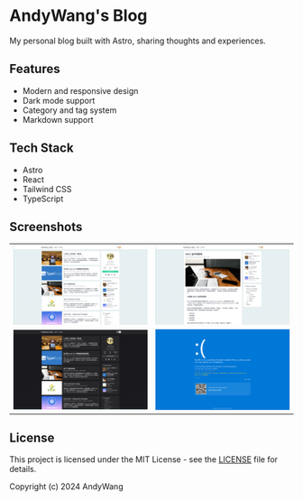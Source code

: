# AndyWang's Blog

My personal blog built with Astro, sharing thoughts and experiences.

## Features

- Modern and responsive design
- Dark mode support
- Category and tag system
- Markdown support

## Tech Stack

- Astro
- React
- Tailwind CSS
- TypeScript

## Screenshots

<table>
  <tr>
    <td><img src="public/screenshots/readme-light.png" alt="Home Page" width="400"></td>
    <td><img src="public/screenshots/readme-post.png" alt="Blog Post" width="400"></td>
  </tr>
  <tr>
    <td><img src="public/screenshots/readme-dark.png" alt="Dark Mode" width="400"></td>
    <td><img src="public/screenshots/readme-404.png" alt="404 Page" width="400"></td>
  </tr>
</table>

## License

This project is licensed under the MIT License - see the [LICENSE](LICENSE) file for details.

Copyright (c) 2024 AndyWang
